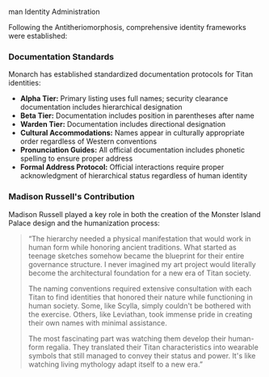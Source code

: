 man Identity Administration

Following the Antitheriomorphosis, comprehensive identity frameworks were established:

### Documentation Standards

Monarch has established standardized documentation protocols for Titan identities:

- **Alpha Tier:** Primary listing uses full names; security clearance documentation includes hierarchical designation
- **Beta Tier:** Documentation includes position in parentheses after name
- **Warden Tier:** Documentation includes directional designation
- **Cultural Accommodations:** Names appear in culturally appropriate order regardless of Western conventions
- **Pronunciation Guides:** All official documentation includes phonetic spelling to ensure proper address
- **Formal Address Protocol:** Official interactions require proper acknowledgment of hierarchical status regardless of human identity

### Madison Russell's Contribution

Madison Russell played a key role in both the creation of the Monster Island Palace design and the humanization process:

> “The hierarchy needed a physical manifestation that would work in human form while honoring ancient traditions. What started as teenage sketches somehow became the blueprint for their entire governance structure. I never imagined my art project would literally become the architectural foundation for a new era of Titan society.
>
> The naming conventions required extensive consultation with each Titan to find identities that honored their nature while functioning in human society. Some, like Scylla, simply couldn't be bothered with the exercise. Others, like Leviathan, took immense pride in creating their own names with minimal assistance.
>
> The most fascinating part was watching them develop their human-form regalia. They translated their Titan characteristics into wearable symbols that still managed to convey their status and power. It's like watching living mythology adapt itself to a new era.”